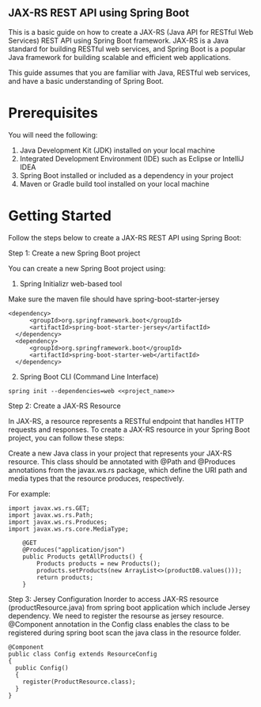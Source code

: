 ## JAX-RS REST API using Spring Boot

This is a basic guide on how to create a JAX-RS (Java API for RESTful Web Services) REST API using Spring Boot framework. 
JAX-RS is a Java standard for building RESTful web services, and Spring Boot is a popular Java framework for building scalable 
and efficient web applications. 

This guide assumes that you are familiar with Java, RESTful web services, and have a basic understanding of Spring Boot.

# Prerequisites

You will need the following:

1. Java Development Kit (JDK) installed on your local machine
2. Integrated Development Environment (IDE) such as Eclipse or IntelliJ IDEA
3. Spring Boot installed or included as a dependency in your project
4. Maven or Gradle build tool installed on your local machine

# Getting Started

Follow the steps below to create a JAX-RS REST API using Spring Boot:

Step 1: Create a new Spring Boot project

You can create a new Spring Boot project using:
  1. Spring Initializr web-based tool
  
  Make sure the maven file should have spring-boot-starter-jersey
  ```   
  <dependency>
		<groupId>org.springframework.boot</groupId>
		<artifactId>spring-boot-starter-jersey</artifactId>
	</dependency>
	<dependency>
		<groupId>org.springframework.boot</groupId>
		<artifactId>spring-boot-starter-web</artifactId>
	</dependency> 
  ```
  2. Spring Boot CLI (Command Line Interface)
  ```
  spring init --dependencies=web <<project_name>>
  ```
     
Step 2: Create a JAX-RS Resource

In JAX-RS, a resource represents a RESTful endpoint that handles HTTP requests and responses. 
To create a JAX-RS resource in your Spring Boot project, you can follow these steps:

Create a new Java class in your project that represents your JAX-RS resource. This class 
should be annotated with @Path and @Produces annotations from the javax.ws.rs package, which 
define the URI path and media types that the resource produces, respectively. 

For example:
```
import javax.ws.rs.GET;
import javax.ws.rs.Path;
import javax.ws.rs.Produces;
import javax.ws.rs.core.MediaType;

    @GET
    @Produces("application/json")
    public Products getAllProducts() {
        Products products = new Products();
        products.setProducts(new ArrayList<>(productDB.values()));
        return products;
    }
```

Step 3: Jersey Configuration
Inorder to access JAX-RS resource (productResource.java) from spring boot application which include Jersey dependency. We need to register the resourse as jersey resource. @Component annotation in the Config class enables the class to be registered during spring boot scan the java class in the resource folder.
```
@Component
public class Config extends ResourceConfig 
{
  public Config() 
  {
    register(ProductResource.class);
  }
}
```
